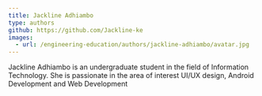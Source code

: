 ```yaml
---
title: Jackline Adhiambo
type: authors
github: https://github.com/Jackline-ke
images:
  - url: /engineering-education/authors/jackline-adhiambo/avatar.jpg 
---
```

Jackline Adhiambo is an  undergraduate student in the field of Information Technology. She is passionate in the area of interest UI/UX design, Android Development and Web Development
